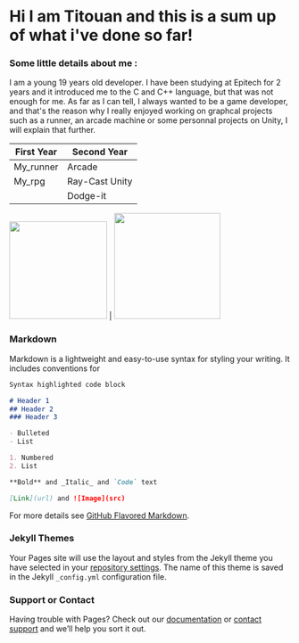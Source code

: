 # Hi I am Titouan and this is a sum up of what i've done so far!

### Some little details about me :
I am a young 19 years old developer. I have been studying at Epitech for 2 years and it introduced me to the C and C++ language, but that was not enough for me.
As far as I can tell, I always wanted to be a game developer, and that's the reason why I really enjoyed working on graphcal projects such as a runner, an arcade machine or some personnal projects on Unity, I will explain that further.

First Year | Second Year
------------ | -------------
My_runner | Arcade
My_rpg | Ray-Cast Unity
       | Dodge-it

<img src="https://bailly-titouan.github.io/titouan.github.io/Images/my_runner_1.png" height="175"> | <img src="https://bailly-titouan.github.io/titouan.github.io/Images/my_runner_2.png" height="190">

### Markdown

Markdown is a lightweight and easy-to-use syntax for styling your writing. It includes conventions for

```markdown
Syntax highlighted code block

# Header 1
## Header 2
### Header 3

- Bulleted
- List

1. Numbered
2. List

**Bold** and _Italic_ and `Code` text

[Link](url) and ![Image](src)
```

For more details see [GitHub Flavored Markdown](https://guides.github.com/features/mastering-markdown/).

### Jekyll Themes

Your Pages site will use the layout and styles from the Jekyll theme you have selected in your [repository settings](https://github.com/Bailly-titouan/titouan.github.io/settings/pages). The name of this theme is saved in the Jekyll `_config.yml` configuration file.

### Support or Contact

Having trouble with Pages? Check out our [documentation](https://docs.github.com/categories/github-pages-basics/) or [contact support](https://support.github.com/contact) and we’ll help you sort it out.
